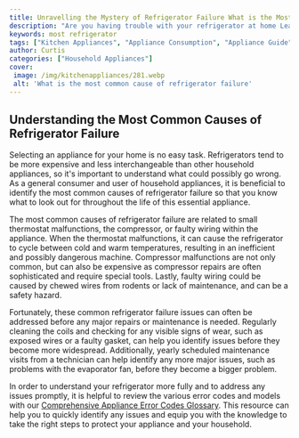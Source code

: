 ```yaml
---
title: Unravelling the Mystery of Refrigerator Failure What is the Most Common Cause
description: "Are you having trouble with your refrigerator at home Learn the most common causes of refrigerator failure and find out how to prevent them in this insightful blog post"
keywords: most refrigerator
tags: ["Kitchen Appliances", "Appliance Consumption", "Appliance Guide"]
author: Curtis
categories: ["Household Appliances"]
cover: 
 image: /img/kitchenappliances/281.webp
 alt: 'What is the most common cause of refrigerator failure'
---
```

## Understanding the Most Common Causes of Refrigerator Failure

Selecting an appliance for your home is no easy task. Refrigerators tend to be more expensive and less interchangeable than other household appliances, so it's important to understand what could possibly go wrong. As a general consumer and user of household appliances, it is beneficial to identify the most common causes of refrigerator failure so that you know what to look out for throughout the life of this essential appliance. 

The most common causes of refrigerator failure are related to small thermostat malfunctions, the compressor, or faulty wiring within the appliance. When the thermostat malfunctions, it can cause the refrigerator to cycle between cold and warm temperatures, resulting in an inefficient and possibly dangerous machine. Compressor malfunctions are not only common, but can also be expensive as compressor repairs are often sophisticated and require special tools. Lastly, faulty wiring could be caused by chewed wires from rodents or lack of maintenance, and can be a safety hazard.

Fortunately, these common refrigerator failure issues can often be addressed before any major repairs or maintenance is needed. Regularly cleaning the coils and checking for any visible signs of wear, such as exposed wires or a faulty gasket, can help you identify issues before they become more widespread. Additionally, yearly scheduled maintenance visits from a technician can help identify any more major issues, such as problems with the evaporator fan, before they become a bigger problem.

In order to understand your refrigerator more fully and to address any issues promptly, it is helpful to review the various error codes and models with our [Comprehensive Appliance Error Codes Glossary](./error-codes/). This resource can help you to quickly identify any issues and equip you with the knowledge to take the right steps to protect your appliance and your household.
